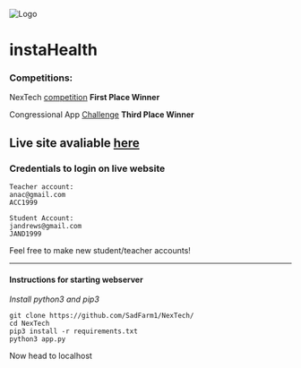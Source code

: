 ![Logo](https://bootstrapbay.github.io/lazy-kit/assets/img/logo.svg)
# instaHealth 

### Competitions:
  NexTech [competition](https://nextech.org/programs/summer-competition/)
     **First Place Winner**
     
  Congressional App [Challenge](https://www.congressionalappchallenge.us/)
     **Third Place Winner**
 


## Live site avaliable [here](https://instahealth.cf/)
### Credentials to login on live website
```
Teacher account:
anac@gmail.com 
ACC1999
```
```
Student Account:
jandrews@gmail.com
JAND1999
```
Feel free to make new student/teacher accounts!






-------------------------







#### Instructions for starting webserver
*Install python3 and pip3*
```
git clone https://github.com/SadFarm1/NexTech/
cd NexTech
pip3 install -r requirements.txt
python3 app.py
```
Now head to localhost
